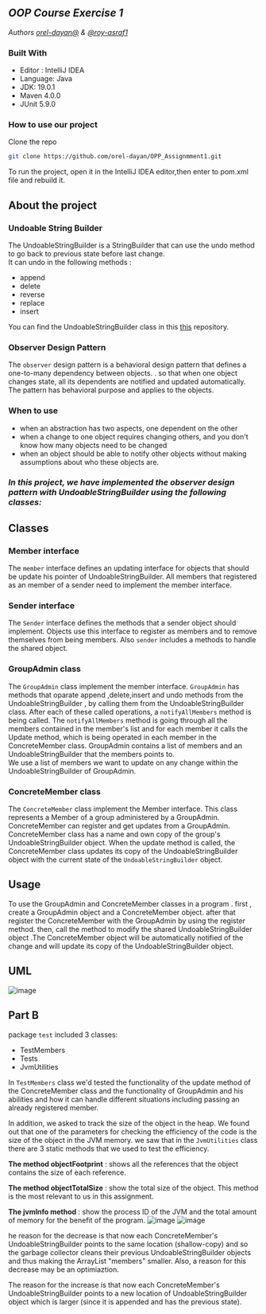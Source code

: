 
## _OOP Course Exercise 1_
_Authors [orel-dayan@]() & [@roy-asraf1](https://github.com/roy-asraf1)_


### Built With

* Editor : IntelliJ IDEA
* Language: Java
* JDK: 19.0.1
* Maven 4.0.0
* JUnit 5.9.0

### How to use our project

Clone the repo
   ```sh
   git clone https://github.com/orel-dayan/OPP_Assignmment1.git
   ```

To run the project, open it in the IntelliJ IDEA editor,then enter to pom.xml file and rebuild it.


## About the project

### Undoable String Builder

The UndoableStringBuilder is a StringBuilder that can use the undo method to go back to previous state before last change.   
It can undo in the following methods :
- append
- delete
- reverse
- replace
- insert


You can find the UndoableStringBuilder class in this [this](https://github.com/orel-dayan/assigment-0) repository.  

### Observer Design Pattern
The `observer` design pattern is a behavioral design pattern that defines a one-to-many dependency between objects. .
so that when one object changes state, all its dependents are notified and updated automatically. The pattern has behavioral purpose and applies to the objects.

### When to use
- when an abstraction has two aspects, one dependent on the other
- when a change to one object requires changing others, and you don't know how many objects need to be changed
- when an object should be able to notify other objects without making assumptions about who these objects are.

### _In this project, we have implemented the observer design pattern with UndoableStringBuilder using the following classes:_

## Classes

### Member interface
The `member` interface defines an updating interface for objects that should be update his pointer of UndoableStringBuilder.
All members that registered as an member of a sender need to implement the member interface.


### Sender interface
The `Sender` interface defines the methods that a sender object should implement.
Objects use this interface to register as members and to remove themselves from being members.
Also `sender` includes a methods to handle the shared object.

### GroupAdmin class
The `GroupAdmin` class implement the member interface.
`GroupAdmin` has methods that oparate  append ,delete,insert and undo methods from the UndoableStringBuilder , by calling them from the UndoableStringBuilder class.
After each of these called operations, a `notifyAllMembers` method is being called.
The `notifyAllMembers` method is going through all the members contained in the member's list and for each member it calls the Update method, which is being operated in each member in the ConcreteMember class.
GroupAdmin contains a list of members and an UndoableStringBuilder that the members points to.  
We use a list of members we want to update on any change within the UndoableStringBuilder of GroupAdmin.



### ConcreteMember class
The `ConcreteMember` class implement the Member interface.
This class represents a Member of a group administered by a GroupAdmin.
ConcreteMember can register and get updates from a GroupAdmin.
ConcreteMember class has a name and own copy of the group's UndoableStringBuilder object.
When the update method is called, the ConcreteMember class updates its  copy of the UndoableStringBuilder object with the current state of the `UndoableStringBuilder` object.

## Usage

To use the GroupAdmin and ConcreteMember classes in a program . first , create a GroupAdmin object and a ConcreteMember object.
after that register the ConcreteMember with the GroupAdmin by using the register method. then, call the method to modify the shared UndoableStringBuilder object .The ConcreteMember object will be automatically notified of the change and will update its copy of the UndoableStringBuilder object.

## UML

![image](https://user-images.githubusercontent.com/117816462/209931065-8595769d-9583-4091-9853-56949330a881.png)


## Part B

package `test` included 3 classes:
- TestMembers
- Tests
- JvmUtilities

In `TestMembers` class  we'd tested the functionality of the update method of the ConcreteMember class and the functionality of GroupAdmin and his abilities and how it can handle different situations including passing an already registered member. 

In addition, we asked to track the size of the object in the heap. 
We found out that one of the parameters for checking the efficiency of the code is the size of the object in the JVM memory. 
we saw that in the `JvmUtilities` class there are 3 static methods that we used to test the efficiency.

__The method objectFootprint__ : shows all the references that the object contains the size of each reference.

__The method objectTotalSize__ : show the total size of the object. This method is the most relevant to us in this assignment.

__The jvmInfo method__ : show the process ID of the JVM and the total amount of memory for the benefit of the program.
![image](https://user-images.githubusercontent.com/117816462/209931835-c5a5b83a-a74b-45c6-9c66-00660a0aa864.png)
![image](https://user-images.githubusercontent.com/117816462/209931915-1d97af94-0dbc-437c-9f47-186962a62e4e.png)






he reason for the decrease is that now each ConcreteMember's UndoableStringBuilder points to the same location (shallow-copy) and so the garbage collector cleans their previous UndoableStringBuilder objects and thus making the ArrayList "members" smaller. Also, a reason for this decrease may be an optimiaztion.

The reason for the increase is that now each ConcreteMember's UndoableStringBuilder points to a new location of UndoableStringBuilder object which is larger (since it is appended and has the previous state).



